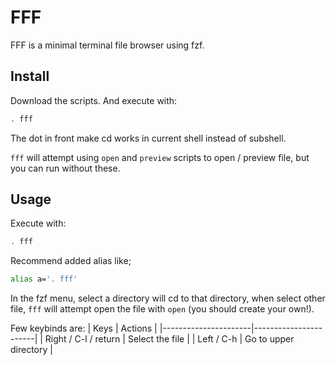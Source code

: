 # FFF

FFF is a minimal terminal file browser using fzf.

## Install

Download the scripts. And execute with:
```sh
. fff
```

The dot in front make cd works in current shell instead of subshell.

`fff` will attempt using `open` and `preview` scripts to open / preview file, but you can run without these.

## Usage

Execute with:
```sh
. fff
```

Recommend added alias like;
```sh
alias a='. fff'
```

In the fzf menu, select a directory will cd to that directory, when select other file, `fff` will attempt open the file with `open` (you should create your own!).

Few keybinds are:
| Keys                 | Actions               |
|----------------------|-----------------------|
| Right / C-l / return | Select the file       |
| Left / C-h           | Go to upper directory |

